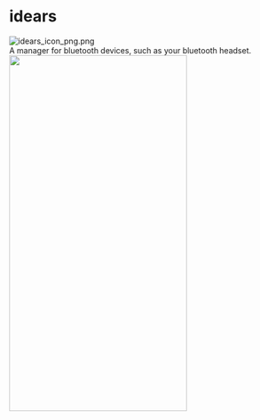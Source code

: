 # idears
![idears_icon_png.png](https://i.loli.net/2020/09/06/mW1VPHKgjwhdyeR.png)<br>
A manager for bluetooth devices, such as your bluetooth headset.<br>
<img src="https://i.loli.net/2020/09/06/oGPfMVtJBZ4K8Ip.png" width="320px" height="640px"/>
